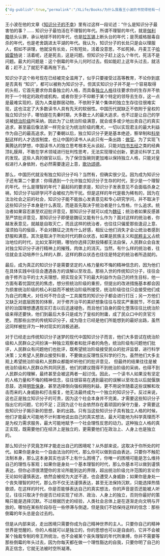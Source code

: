 ```yaml
---
{"dg-publish":true,"permalink":"/XLife/Books/为什么我看王小波的书觉得他有一股从西方视角俯视中国人的优越感/","noteIcon":""}
---
```


王小波在他的文章《[知识分子的不幸](https://www.zhihu.com/search?q=%E7%9F%A5%E8%AF%86%E5%88%86%E5%AD%90%E7%9A%84%E4%B8%8D%E5%B9%B8&search_source=Entity&hybrid_search_source=Entity&hybrid_search_extra=%7B%22sourceType%22%3A%22answer%22%2C%22sourceId%22%3A2249096851%7D)》里有过这样一段论述：“什么是知识分子最害怕的事？…… 知识分子最怕活在不理智的年代。所谓不理智的年代，就是[伽利略](https://www.zhihu.com/search?q=%E4%BC%BD%E5%88%A9%E7%95%A5&search_source=Entity&hybrid_search_source=Entity&hybrid_search_extra=%7B%22sourceType%22%3A%22answer%22%2C%22sourceId%22%3A2249096851%7D)低头认罪，承认地球不转的年代，也是[拉瓦锡](https://www.zhihu.com/search?q=%E6%8B%89%E7%93%A6%E9%94%A1&search_source=Entity&hybrid_search_source=Entity&hybrid_search_extra=%7B%22sourceType%22%3A%22answer%22%2C%22sourceId%22%3A2249096851%7D)上断头台的年代；是茨威格服毒自杀的年代，也是老舍跳进太平湖的年代。我认为，知识分子的长处只是会以理服人，假如不讲理，他就没有长处，只有短处，活着没意思，不如死掉。丹麦王子[哈姆雷特](https://www.zhihu.com/search?q=%E5%93%88%E5%A7%86%E9%9B%B7%E7%89%B9&search_source=Entity&hybrid_search_source=Entity&hybrid_search_extra=%7B%22sourceType%22%3A%22answer%22%2C%22sourceId%22%3A2249096851%7D)说：活着呢，还是死去，这是问题。但知识分子赶上这么个年代，死活不是问题。最大的问题是：这个倒霉的年头儿何时过去。假如能赶上这年头过去，就活着；赶不上了就犯不着再拖下去。”

知识分子这个称号现在已经被完全滥用了，似乎只要接受过高等教育，不论你到底是否真有 “知识”，都可以被称为知识分子。但其实知识分子并不是一个容易取得的头衔，它首先要求你具备独立的人格，而具备[独立人格](https://www.zhihu.com/search?q=%E7%8B%AC%E7%AB%8B%E4%BA%BA%E6%A0%BC&search_source=Entity&hybrid_search_source=Entity&hybrid_search_extra=%7B%22sourceType%22%3A%22answer%22%2C%22sourceId%22%3A2249096851%7D)往往要求你的生存并不依附于一个特定的政府或机构，或者你至少不仰赖于某个特定的领导去生存，这一点是最难实现的，因为人类是群居动物，不依附于某个集体的独立生存往往很难实现，这也注定了大多数读书人具有先天的软弱性。中国历代就缺乏不依附于皇权的独立知识分子，哪怕是在先秦时期，大多数士人的最大追求，也不过是让自己的学说被[统治阶级](https://www.zhihu.com/search?q=%E7%BB%9F%E6%B2%BB%E9%98%B6%E7%BA%A7&search_source=Entity&hybrid_search_source=Entity&hybrid_search_extra=%7B%22sourceType%22%3A%22answer%22%2C%22sourceId%22%3A2249096851%7D)所采纳，因此为了让统治阶级满意，就会或多或少地出卖自己的真实追求，甚至最后像法家一样完全沦为统治阶级的鹰犬，一切以实现君主的最大利益作为自己的最高追求。到了秦朝以后，独立知识分子更是基本绝迹，察举制和[科举制](https://www.zhihu.com/search?q=%E7%A7%91%E4%B8%BE%E5%88%B6&search_source=Entity&hybrid_search_source=Entity&hybrid_search_extra=%7B%22sourceType%22%3A%22answer%22%2C%22sourceId%22%3A2249096851%7D)这样的人才选拔制度，也让中国的读书人从此只有一条出路：[做官](https://www.zhihu.com/search?q=%E5%81%9A%E5%AE%98&search_source=Entity&hybrid_search_source=Entity&hybrid_search_extra=%7B%22sourceType%22%3A%22answer%22%2C%22sourceId%22%3A2249096851%7D)。为了实现飞黄腾达的梦想，中国读书人的独立思考根本无从谈起，只能对[四书五经](https://www.zhihu.com/search?q=%E5%9B%9B%E4%B9%A6%E4%BA%94%E7%BB%8F&search_source=Entity&hybrid_search_source=Entity&hybrid_search_extra=%7B%22sourceType%22%3A%22answer%22%2C%22sourceId%22%3A2249096851%7D)之类的经典顶礼膜拜，不敢在学术领域进行批判性思考，无法实现理论创新，更遑论科学工具的发现。这些人真的做官以后，为了保住饭碗则更加难以保持独立人格，只能对皇权进行人身依附，也必然需要逢迎上意，[歌功颂德](https://www.zhihu.com/search?q=%E6%AD%8C%E5%8A%9F%E9%A2%82%E5%BE%B7&search_source=Entity&hybrid_search_source=Entity&hybrid_search_extra=%7B%22sourceType%22%3A%22answer%22%2C%22sourceId%22%3A2249096851%7D)。

那么，中国历代就没有独立知识分子吗？当然有，但确实很少见。因为成为知识分子还有第二个要求：你得遇到一个允许独立知识分子生存的时代，至少是一个理智的年代。什么是理智的年代？最起码的要求是，知识分子发表意见不会面临杀身之祸，知识分子钻研学问不会被权力所干扰。但是这样的年代是极为稀有的，因为在法治社会之前的社会，知识分子能不能放心发表意见和专心研究学问，并不取决于这些知识分子本身是什么表现，而是首先取决于统治者是什么性格，什么追求。统治者如果容忍甚至欢迎批评意见，那知识分子就可以成为[魏征](https://www.zhihu.com/search?q=%E9%AD%8F%E5%BE%81&search_source=Entity&hybrid_search_source=Entity&hybrid_search_extra=%7B%22sourceType%22%3A%22answer%22%2C%22sourceId%22%3A2249096851%7D)；统治者如果反感甚至严禁批评意见，那知识分子即便是魏征又能有什么作为？面对这样的统治者，你越发表意见，就越是自取灭亡，而且这样的统治者，也往往只偏爱那些逢迎上意、溜须拍马的佞臣，不会对魏征之流有什么好感，相反让他们消失才会让统治者感到舒服和满意。其次是取决于所处时代的群众状态，如果是民族主义和[民粹主义](https://www.zhihu.com/search?q=%E6%B0%91%E7%B2%B9%E4%B8%BB%E4%B9%89&search_source=Entity&hybrid_search_source=Entity&hybrid_search_extra=%7B%22sourceType%22%3A%22answer%22%2C%22sourceId%22%3A2249096851%7D)占统治地位的时代，比如文革时期，哪怕你选择沉默投降都无法自保，人民群众会自发对独立知识分子进行精神上的摧残，肉体上的消灭。当然，有什么样的统治者，往往就会主动培养什么样的人群，这样的群众状态也往往是特定的统治者所造就的。

最后，成为真正的知识分子是需要坚定的人格力量和不悔的精神信念的，因为他们在具体实践中往往会遭遇各方的误解以至攻击。那些入世的传统知识分子，往往会由于修齐治平的士大夫理想，把实现全天下的最大利益作为自己的终生目标，他一方面有着忧国忧民的焦虑，想分担统治阶级的重担，但提出的改进措施基本都会因为损害统治阶级的核心利益而不被统治阶级所接受，统治阶级往往只会接受他们成为自己的鹰犬，对任何不符合这一工具属性的知识分子都会进行打压；另一方他们又缺乏对底层困苦的体察，对于修齐治平的美好想象往往与现实严重脱节，不仅美好的治国理想遭遇现实打击以后迅速褪色，而且他们自身的腐化堕落往往比统治阶级来得还要快，他们到最后大多只是成为了皇权的附庸，成了民众口中的贪官污吏。而那些出世的传统知识分子，成为隐士已经是他们所能想到的最好出路，虽然这同样被批评为一种对现实的消极逃避。

对于已经走出传统知识分子迷梦的现代中国知识分子而言，他们大多尝试在统治阶级和人民群众之间扮演一种独立观察者和批评者的角色，统治阶级有问题他们批评，人民群众有问题他们也批评，既希望统治阶级接受民众的批评监督，进行科学决策；又希望人民群众接受科普，不要做出反理性反科学的行为。虽然他们大多主观上希望统治阶级和人民群众都能听听他们的批评意见， 但最终的结果往往是被统治阶级和人民群众所共同厌恶，他们的建议既得不到统治阶级的采纳，也得不到人民群众的理解，最终甚至会被这两者一起讨伐。因此，一个读书人如果没有坚定的人格力量和不悔的精神信念，往往很容易在遇到最初的误解以至攻击以后就偃旗息鼓，选择[明哲保身](https://www.zhihu.com/search?q=%E6%98%8E%E5%93%B2%E4%BF%9D%E8%BA%AB&search_source=Entity&hybrid_search_source=Entity&hybrid_search_extra=%7B%22sourceType%22%3A%22answer%22%2C%22sourceId%22%3A2249096851%7D)，甚至选择倒向强权拥抱利益，更不用说伴随着这些误解和攻击而来的人身威胁和打击报复，他无法最终成为一个独立的知识分子。反过来说，这也正是独立知识分子的可贵，因为这个社会本身并不完美，才需要这些知识分子指出它的问题，它的不足；正因为这个社会依然存在着顽固的保守力量，才需要这些知识分子揭示新的思想，新的出路。只有当这些知识分子具有独立人格的时候，他们才能最大可能地不计利害地说出自己的真实想法，最大可能地为科学真理而不是为权力需求服务，最大可能地赋予一个社会理性反思的动力。这种独立人格的真正实现，既需要他们在经济上是独立的，更需要他们在政治上、人身上也是独立的。

那么知识分子究竟怎样才能走出自己的困境呢？从外部来说，这取决于你所处的时代。如果你是身处一个自由法治的时代，那么你可以做到自由表达，只要你不触犯法制本身，那么这本身其实也谈不上有什么困境了，你唯一的困境可能是怎么维持自己的理性与客观；如果你是身处一个基本理智的时代，那么你基本可以做到谨慎表达，但你必须很清楚你的言论所能到达的界限，超出统治阶级允许范围的言论你无论如何谨慎表达，依然会被视为大逆不道，也会遭受人身威胁；如果你是身处一个丧失理智的时代，那么你不仅无法谨慎表达，甚至无法保持沉默，只能选择热情歌颂，在这样的时代，你是否能够表达自己的真实想法，你的声音是否还能被人听见，往往只取决于你是否已经实现了经济、政治、人身上的独立，否则你最好的策略只能是选择沉默。不过根据历史的经验，人类社会总体上是在逐渐走向文明与开放的，哪怕在某些阶段存在一些停滞与倒退，但是我们不妨保持这样的信念：那些倒霉的年头总是会过去的。

但是从内部来说，走出困境只需要你成为自己精神世界的主人。只要你自己的精神世界是觉醒的，你的人格就可以是独立的，你的思想也可以是自由的，它并不会被某个独裁专制的帝王所统治，也不会被某个丧失理智的年代所束缚，你并不需要等那些倒霉的年头过去，因为你每天都在做一个理性豁达的自我，只要你明了自己的真正信念，它就无法被时空所凝滞。

